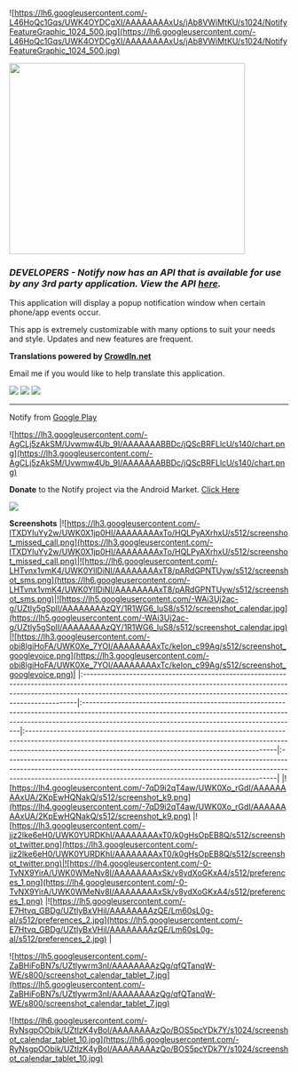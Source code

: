 ![https://lh6.googleusercontent.com/-L46HoQc1Gqs/UWK4OYDCgXI/AAAAAAAAxUs/jAb8VWiMtKU/s1024/NotifyFeatureGraphic_1024_500.jpg](https://lh6.googleusercontent.com/-L46HoQc1Gqs/UWK4OYDCgXI/AAAAAAAAxUs/jAb8VWiMtKU/s1024/NotifyFeatureGraphic_1024_500.jpg)

<a href='http://www.youtube.com/watch?feature=player_embedded&v=N5OCVIWy16c' target='_blank'><img src='http://img.youtube.com/vi/N5OCVIWy16c/0.jpg' width='425' height=344 /></a>

### _**DEVELOPERS** - Notify now has an API that is available for use by any 3rd party application. View the API [here](http://code.google.com/p/droid-notify-api/)._ ###

This application will display a popup notification window when certain phone/app events occur.

This app is extremely customizable with many options to suit your needs and style. Updates and new features are frequent.

**Translations powered by [CrowdIn.net](http://crowdin.net/project/droid-notify/)**

Email me if you would like to help translate this application.

[![](https://lh4.googleusercontent.com/-vn8baDQsRyM/T7ORRzUl-hI/AAAAAAAAf3M/zyE-EWjpZOA/s50/google-plus-250.jpg)](https://plus.google.com/b/106330578986972156117/106330578986972156117/posts) [![](https://lh3.googleusercontent.com/-lwN_RSEylzU/T9tNgb5yiaI/AAAAAAAAgGI/BuU4xGnUroo/s50/facebook_badge.gif)](http://www.facebook.com/droidnotify)
[![](https://lh3.googleusercontent.com/-g23TA8I3nWk/T_r-qSefkgI/AAAAAAAAh2I/S14Hg_S3FQk/s50/TwitterLogoTransparent.png)](https://twitter.com/DroidNotifyApp)


---


Notify from [Google Play](https://play.google.com/store/apps/details?id=apps.droidnotify)

![https://lh3.googleusercontent.com/-AgCLj5zAkSM/Uvwmw4Ub_9I/AAAAAAABBDc/jQScBRFLlcU/s140/chart.png](https://lh3.googleusercontent.com/-AgCLj5zAkSM/Uvwmw4Ub_9I/AAAAAAABBDc/jQScBRFLlcU/s140/chart.png)

**Donate** to the Notify project via the Android Market. [Click Here](https://play.google.com/store/apps/details?id=apps.droidnotifydonate)

[![](https://www.paypalobjects.com/en_US/i/btn/btn_donateCC_LG.gif)](https://www.paypal.com/cgi-bin/webscr?cmd=_s-xclick&hosted_button_id=XV4WLUKUBTMV6)

**Screenshots**
|![https://lh3.googleusercontent.com/-lTXDYIuYy2w/UWK0X1jp0HI/AAAAAAAAxTo/HQLPyAXrhxU/s512/screenshot_missed_call.png](https://lh3.googleusercontent.com/-lTXDYIuYy2w/UWK0X1jp0HI/AAAAAAAAxTo/HQLPyAXrhxU/s512/screenshot_missed_call.png)|![https://lh6.googleusercontent.com/-LHTvnx1vmK4/UWK0YIlDiNI/AAAAAAAAxT8/pARdGPNTUyw/s512/screenshot_sms.png](https://lh6.googleusercontent.com/-LHTvnx1vmK4/UWK0YIlDiNI/AAAAAAAAxT8/pARdGPNTUyw/s512/screenshot_sms.png)|![https://lh5.googleusercontent.com/-WAi3Uj2ac-g/UZtly5gSpII/AAAAAAAAzQY/1R1WG6_luS8/s512/screenshot_calendar.jpg](https://lh5.googleusercontent.com/-WAi3Uj2ac-g/UZtly5gSpII/AAAAAAAAzQY/1R1WG6_luS8/s512/screenshot_calendar.jpg)|![https://lh3.googleusercontent.com/-obi8lgiHoFA/UWK0Xe_7YOI/AAAAAAAAxTc/keIon_c99Ag/s512/screenshot_googlevoice.png](https://lh3.googleusercontent.com/-obi8lgiHoFA/UWK0Xe_7YOI/AAAAAAAAxTc/keIon_c99Ag/s512/screenshot_googlevoice.png)|
|:----------------------------------------------------------------------------------------------------------------------------------------------------------------------------------------------------------------------------------------|:------------------------------------------------------------------------------------------------------------------------------------------------------------------------------------------------------------------------|:----------------------------------------------------------------------------------------------------------------------------------------------------------------------------------------------------------------------------------|:----------------------------------------------------------------------------------------------------------------------------------------------------------------------------------------------------------------------------------------|
|![https://lh4.googleusercontent.com/-7qD9i2qT4aw/UWK0Xo_rGdI/AAAAAAAAxUA/2KpEwHQNakQ/s512/screenshot_k9.png](https://lh4.googleusercontent.com/-7qD9i2qT4aw/UWK0Xo_rGdI/AAAAAAAAxUA/2KpEwHQNakQ/s512/screenshot_k9.png)                  |![https://lh3.googleusercontent.com/-jjz2lke6eH0/UWK0YURDKhI/AAAAAAAAxT0/k0gHsOpEB8Q/s512/screenshot_twitter.png](https://lh3.googleusercontent.com/-jjz2lke6eH0/UWK0YURDKhI/AAAAAAAAxT0/k0gHsOpEB8Q/s512/screenshot_twitter.png)|![https://lh4.googleusercontent.com/-0-TvNX9YirA/UWK0WMeNv8I/AAAAAAAAxSk/v8ydXoGKxA4/s512/preferences_1.png](https://lh4.googleusercontent.com/-0-TvNX9YirA/UWK0WMeNv8I/AAAAAAAAxSk/v8ydXoGKxA4/s512/preferences_1.png)            |![https://lh5.googleusercontent.com/-E7Htvq_GBDg/UZtlyBxVHiI/AAAAAAAAzQE/Lm60sL0g-aI/s512/preferences_2.jpg](https://lh5.googleusercontent.com/-E7Htvq_GBDg/UZtlyBxVHiI/AAAAAAAAzQE/Lm60sL0g-aI/s512/preferences_2.jpg)                  |

![https://lh5.googleusercontent.com/-ZaBHiFoBN7s/UZtlywrm3nI/AAAAAAAAzQg/qfQTanqW-WE/s800/screenshot_calendar_tablet_7.jpg](https://lh5.googleusercontent.com/-ZaBHiFoBN7s/UZtlywrm3nI/AAAAAAAAzQg/qfQTanqW-WE/s800/screenshot_calendar_tablet_7.jpg)

![https://lh6.googleusercontent.com/-RyNsgpOObik/UZtlzK4yBoI/AAAAAAAAzQo/BOS5pcYDk7Y/s1024/screenshot_calendar_tablet_10.jpg](https://lh6.googleusercontent.com/-RyNsgpOObik/UZtlzK4yBoI/AAAAAAAAzQo/BOS5pcYDk7Y/s1024/screenshot_calendar_tablet_10.jpg)